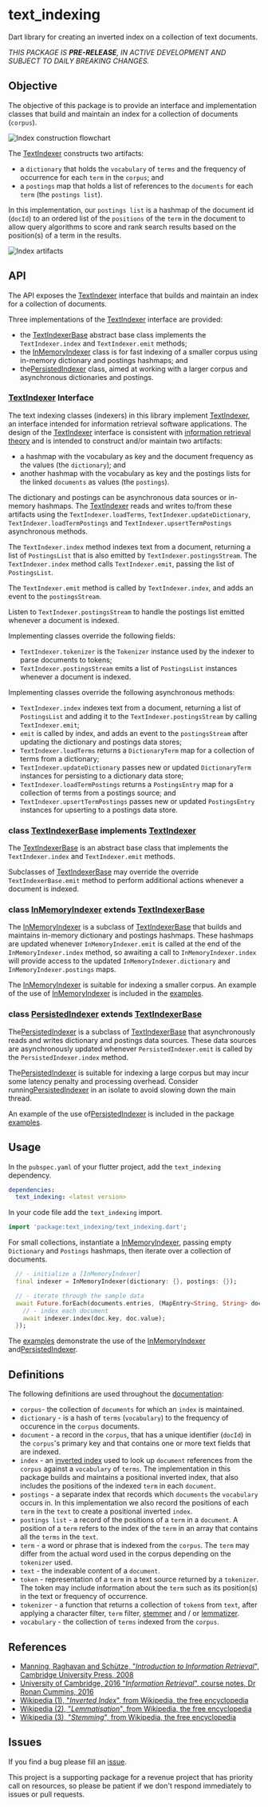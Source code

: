 <!-- 
BSD 3-Clause License
Copyright (c) 2022, GM Consult Pty Ltd
All rights reserved. 
-->

# text_indexing

Dart library for creating an inverted index on a collection of text documents.

*THIS PACKAGE IS **PRE-RELEASE**, IN ACTIVE DEVELOPMENT AND SUBJECT TO DAILY BREAKING CHANGES.*

## Objective

The objective of this package is to provide an interface and implementation classes that build and maintain an index for a collection of documents (`corpus`).

![Index construction flowchart](https://github.com/GM-Consult-Pty-Ltd/text_indexing/raw/main/assets/images/indexing.png?raw=true?raw=true "Index construction overview")

The [TextIndexer](https://pub.dev/documentation/text_indexing/latest/text_indexing/TextIndexer-class.html) constructs two artifacts:
* a `dictionary` that holds the `vocabulary` of `terms` and the frequency of occurrence for each `term` in the `corpus`; and
* a `postings` map that holds a list of references to the `documents` for each `term` (the `postings list`). 

In this implementation, our `postings list` is a hashmap of the document id (`docId`) to an ordered list of the `positions` of the `term` in the document to allow query algorithms to score and rank search results based on the position(s) of a term in the results.

![Index artifacts](https://github.com/GM-Consult-Pty-Ltd/text_indexing/raw/main/assets/images/index_artifacts.png?raw=true?raw=true "Components of inverted positional index")

## API

The API exposes the [TextIndexer](https://pub.dev/documentation/text_indexing/latest/text_indexing/TextIndexer-class.html) interface that builds and maintain an index for a collection of documents.

Three implementations of the [TextIndexer](https://pub.dev/documentation/text_indexing/latest/text_indexing/TextIndexer-class.html) interface are provided:
* the [TextIndexerBase](https://pub.dev/documentation/text_indexing/latest/text_indexing/TextIndexerBase-class.html) abstract base class implements the `TextIndexer.index` and `TextIndexer.emit` methods;
* the [InMemoryIndexer](https://pub.dev/documentation/text_indexing/latest/text_indexing/InMemoryIndexer-class.html) class is for fast indexing of a smaller corpus using in-memory dictionary and postings hashmaps; and
* the[PersistedIndexer](https://pub.dev/documentation/text_indexing/latest/text_indexing/PersistedIndexer-class.html) class, aimed at working with a larger corpus and asynchronous dictionaries and postings.

### [TextIndexer](https://pub.dev/documentation/text_indexing/latest/text_indexing/TextIndexer-class.html) Interface

The text indexing classes (indexers) in this library implement [TextIndexer](https://pub.dev/documentation/text_indexing/latest/text_indexing/TextIndexer-class.html), an interface intended for information retrieval software applications. The design of the [TextIndexer](https://pub.dev/documentation/text_indexing/latest/text_indexing/TextIndexer-class.html) interface is consistent with [information retrieval theory](https://nlp.stanford.edu/IR-book/pdf/irbookonlinereading.pdf) and is intended to construct and/or maintain two artifacts:
* a hashmap with the vocabulary as key and the document frequency as the values (the `dictionary`); and
* another hashmap with the vocabulary as key and the postings lists for the linked `documents` as values (the `postings`).

The dictionary and postings can be asynchronous data sources or in-memory hashmaps.  The [TextIndexer](https://pub.dev/documentation/text_indexing/latest/text_indexing/TextIndexer-class.html) reads and writes to/from these artifacts using the `TextIndexer.loadTerms`, `TextIndexer.updateDictionary`, `TextIndexer.loadTermPostings` and `TextIndexer.upsertTermPostings` asynchronous methods.

The `TextIndexer.index` method indexes text from a document, returning a list of `PostingsList` that is also emitted by `TextIndexer.postingsStream`. The `TextIndexer.index` method calls `TextIndexer.emit`, passing the list of `PostingsList`.

The `TextIndexer.emit` method is called by `TextIndexer.index`, and adds an event to the `postingsStream`.

Listen to `TextIndexer.postingsStream` to handle the postings list emitted whenever a document is indexed.

Implementing classes override the following fields:
* `TextIndexer.tokenizer` is the `Tokenizer` instance used by the indexer to parse documents to tokens;
* `TextIndexer.postingsStream` emits a list of `PostingsList` instances whenever a document is indexed.

Implementing classes override the following asynchronous methods:
* `TextIndexer.index` indexes text from a document, returning a list of `PostingsList` and adding it to the `TextIndexer.postingsStream` by calling `TextIndexer.emit`;
* `emit` is called by index, and adds an event to the `postingsStream` after updating the dictionary and postings data stores;
* `TextIndexer.loadTerms` returns a `DictionaryTerm` map for a collection of terms from a dictionary;
* `TextIndexer.updateDictionary` passes new or updated `DictionaryTerm` instances for persisting to a dictionary data store;
* `TextIndexer.loadTermPostings` returns a `PostingsEntry` map for a collection of terms from a postings source; and
* `TextIndexer.upsertTermPostings` passes new or updated `PostingsEntry` instances for upserting to a postings data store.


### class [TextIndexerBase](https://pub.dev/documentation/text_indexing/latest/text_indexing/TextIndexerBase-class.html) implements [TextIndexer](https://pub.dev/documentation/text_indexing/latest/text_indexing/TextIndexer-class.html)

The [TextIndexerBase](https://pub.dev/documentation/text_indexing/latest/text_indexing/TextIndexerBase-class.html) is an abstract base class that implements the `TextIndexer.index` and `TextIndexer.emit` methods.  

Subclasses of [TextIndexerBase](https://pub.dev/documentation/text_indexing/latest/text_indexing/TextIndexerBase-class.html) may override the override `TextIndexerBase.emit` method to perform additional actions whenever a document is indexed.

### class [InMemoryIndexer](https://pub.dev/documentation/text_indexing/latest/text_indexing/InMemoryIndexer-class.html) extends [TextIndexerBase](https://pub.dev/documentation/text_indexing/latest/text_indexing/TextIndexerBase-class.html)

The [InMemoryIndexer](https://pub.dev/documentation/text_indexing/latest/text_indexing/InMemoryIndexer-class.html) is a subclass of [TextIndexerBase](https://pub.dev/documentation/text_indexing/latest/text_indexing/TextIndexerBase-class.html) that builds and maintains in-memory dictionary and postings hashmaps. These hashmaps are updated whenever `InMemoryIndexer.emit` is called at the end of the `InMemoryIndexer.index` method, so awaiting a call to `InMemoryIndexer.index` will provide access to the updated `InMemoryIndexer.dictionary` and `InMemoryIndexer.postings` maps. 

The [InMemoryIndexer](https://pub.dev/documentation/text_indexing/latest/text_indexing/InMemoryIndexer-class.html) is suitable for indexing a smaller corpus. An example of the use of [InMemoryIndexer](https://pub.dev/documentation/text_indexing/latest/text_indexing/InMemoryIndexer-class.html) is included in the [examples](https://pub.dev/packages/text_indexing/example).

### class [PersistedIndexer](https://pub.dev/documentation/text_indexing/latest/text_indexing/PersistedIndexer-class.html) extends [TextIndexerBase](https://pub.dev/documentation/text_indexing/latest/text_indexing/TextIndexerBase-class.html)

The[PersistedIndexer](https://pub.dev/documentation/text_indexing/latest/text_indexing/PersistedIndexer-class.html) is a subclass of [TextIndexerBase](https://pub.dev/documentation/text_indexing/latest/text_indexing/TextIndexerBase-class.html) that asynchronously reads and writes dictionary and postings data sources. These data sources are asynchronously updated whenever `PersistedIndexer.emit` is called by the `PersistedIndexer.index` method. 

The[PersistedIndexer](https://pub.dev/documentation/text_indexing/latest/text_indexing/PersistedIndexer-class.html) is suitable for indexing a large corpus but may incur some latency penalty and processing overhead. Consider running[PersistedIndexer](https://pub.dev/documentation/text_indexing/latest/text_indexing/PersistedIndexer-class.html) in an isolate to avoid slowing down the main thread.

An example of the use of[PersistedIndexer](https://pub.dev/documentation/text_indexing/latest/text_indexing/PersistedIndexer-class.html) is included in the package [examples](https://pub.dev/packages/text_indexing/example).

## Usage

In the `pubspec.yaml` of your flutter project, add the `text_indexing` dependency.

```yaml
dependencies:
  text_indexing: <latest version>
```

In your code file add the `text_indexing` import.

```dart
import 'package:text_indexing/text_indexing.dart';
```

For small collections, instantiate a [InMemoryIndexer](https://pub.dev/documentation/text_indexing/latest/text_indexing/InMemoryIndexer-class.html), passing empty `Dictionary` and `Postings` hashmaps, then iterate over a collection of documents.

```dart
  // - initialize a [InMemoryIndexer]
  final indexer = InMemoryIndexer(dictionary: {}, postings: {});

  // - iterate through the sample data
  await Future.forEach(documents.entries, (MapEntry<String, String> doc) async {
    // - index each document
    await indexer.index(doc.key, doc.value);
  });
```

The [examples](https://pub.dev/packages/text_indexing/example) demonstrate the use of the [InMemoryIndexer](https://pub.dev/documentation/text_indexing/latest/text_indexing/InMemoryIndexer-class.html) and[PersistedIndexer](https://pub.dev/documentation/text_indexing/latest/text_indexing/PersistedIndexer-class.html).

## Definitions

The following definitions are used throughout the [documentation](https://pub.dev/documentation/text_indexing/latest/):

* `corpus`- the collection of `documents` for which an `index` is maintained.
* `dictionary` - is a hash of `terms` (`vocabulary`) to the frequency of occurence in the `corpus` documents.
* `document` - a record in the `corpus`, that has a unique identifier (`docId`) in the `corpus`'s primary key and that contains one or more text fields that are indexed.
* `index` - an [inverted index](https://en.wikipedia.org/wiki/Inverted_index) used to look up `document` references from the `corpus` against a `vocabulary` of `terms`. The implementation in this package builds and maintains a positional inverted index, that also includes the positions of the indexed `term` in each `document`.
* `postings` - a separate index that records which `documents` the `vocabulary` occurs in. In this implementation we also record the positions of each `term` in the `text` to create a positional inverted `index`.
* `postings list` - a record of the positions of a `term` in a `document`. A position of a `term` refers to the index of the `term` in an array that contains all the `terms` in the `text`.
* `term` - a word or phrase that is indexed from the `corpus`. The `term` may differ from the actual word used in the corpus depending on the `tokenizer` used.
* `text` - the indexable content of a `document`.
* `token` - representation of a `term` in a text source returned by a `tokenizer`. The token may include information about the `term` such as its position(s) in the text or frequency of occurrence.
* `tokenizer` - a function that returns a collection of `token`s from `text`, after applying a character filter, `term` filter, [stemmer](https://en.wikipedia.org/wiki/Stemming) and / or [lemmatizer](https://en.wikipedia.org/wiki/Lemmatisation).
* `vocabulary` - the collection of `terms` indexed from the `corpus`.

## References

* [Manning, Raghavan and Schütze, "*Introduction to Information Retrieval*", Cambridge University Press, 2008](https://nlp.stanford.edu/IR-book/pdf/irbookprint.pdf)
* [University of Cambridge, 2016 "*Information Retrieval*", course notes, Dr Ronan Cummins, 2016](https://www.cl.cam.ac.uk/teaching/1516/InfoRtrv/)
* [Wikipedia (1), "*Inverted Index*", from Wikipedia, the free encyclopedia](https://en.wikipedia.org/wiki/Inverted_index)
* [Wikipedia (2), "*Lemmatisation*", from Wikipedia, the free encyclopedia](https://en.wikipedia.org/wiki/Lemmatisation)
* [Wikipedia (3), "*Stemming*", from Wikipedia, the free encyclopedia](https://en.wikipedia.org/wiki/Stemming)

## Issues

If you find a bug please fill an [issue](https://github.com/GM-Consult-Pty-Ltd/text_indexing/issues).  

This project is a supporting package for a revenue project that has priority call on resources, so please be patient if we don't respond immediately to issues or pull requests.




